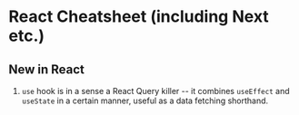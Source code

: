 # React Cheatsheet (including Next etc.)

## New in React

1. `use` hook is in a sense a React Query killer -- it combines `useEffect` and `useState` in a certain manner, useful as a data fetching shorthand.
